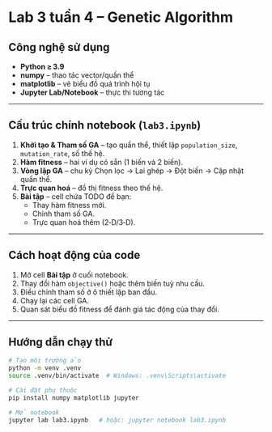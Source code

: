 # Lab 3 tuần 4 – Genetic Algorithm

## Công nghệ sử dụng

- **Python ≥ 3.9**
- **numpy** – thao tác vector/quần thể
- **matplotlib** – vẽ biểu đồ quá trình hội tụ
- **Jupyter Lab/Notebook** – thực thi tương tác

---

## Cấu trúc chính notebook (`lab3.ipynb`)

1. **Khởi tạo & Tham số GA** – tạo quần thể, thiết lập `population_size`, `mutation_rate`, số thế hệ.
2. **Hàm fitness** – hai ví dụ có sẵn (1 biến và 2 biến).
3. **Vòng lặp GA** – chu kỳ Chọn lọc → Lai ghép → Đột biến → Cập nhật quần thể.
4. **Trực quan hoá** – đồ thị fitness theo thế hệ.
5. **Bài tập** – cell chứa TODO để bạn:
   - Thay hàm fitness mới.
   - Chỉnh tham số GA.
   - Trực quan hoá thêm (2‑D/3‑D).

---

## Cách hoạt động của code 

1. Mở cell **Bài tập** ở cuối notebook.
2. Thay đổi hàm `objective()` hoặc thêm biến tuỳ nhu cầu.
3. Điều chỉnh tham số ở ô thiết lập ban đầu.
4. Chạy lại các cell GA.
5. Quan sát biểu đồ fitness để đánh giá tác động của thay đổi.

---

## Hướng dẫn chạy thử

```bash
# Tạo môi trường ảo
python -m venv .venv
source .venv/bin/activate  # Windows: .venv\Scripts\activate

# Cài đặt phụ thuộc
pip install numpy matplotlib jupyter

# Mở notebook
jupyter lab lab3.ipynb   # hoặc: jupyter notebook lab3.ipynb
```
